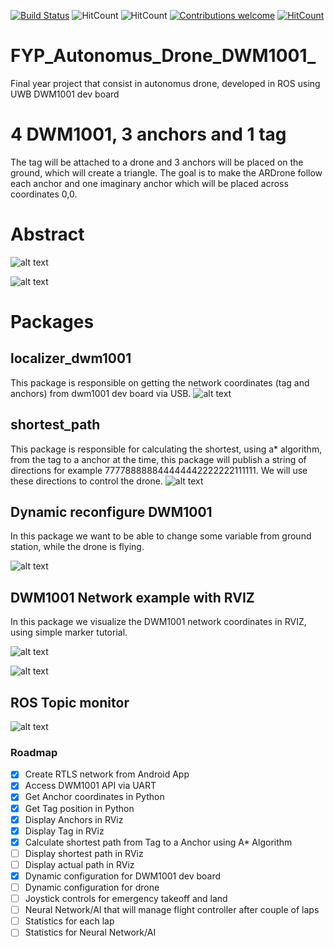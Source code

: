 [![Build Status](http://90.211.148.158:8080/buildStatus/icon?job=testing)](http://94.2.115.49:8080/job/testing/)
![HitCount](https://img.shields.io/badge/ROS%20version-kinetic-blue.svg)
![HitCount](https://img.shields.io/badge/Supported%20OS-Ubuntu%2016.04-orange.svg)
[![Contributions welcome](https://img.shields.io/badge/contributions-welcome-brightgreen.svg?style=flat)](https://github.com/dwyl/esta/issues)
[![HitCount](http://hits.dwyl.io/20chix/https://github.com/20chix/FYP_Autonomus_Drone_DWM1001.svg)](http://hits.dwyl.io/20chix/https://github.com/20chix/FYP_Autonomus_Drone_DWM1001)

# FYP_Autonomus_Drone_DWM1001_ 

Final year project that consist in autonomus drone, developed in ROS using UWB DWM1001 dev board

# 4 DWM1001, 3 anchors and 1 tag
 The tag will be attached to a drone and  3 anchors will be placed on the ground, which will create a triangle.
 The goal is to make the ARDrone follow each anchor and one imaginary anchor which will be placed across coordinates 0,0.

# Abstract 
![alt text](https://github.com/20chix/FYP_Autonomus_Drone_DWM1001/blob/master/resources/FYP_Diagram.png?raw=true)

![alt text](https://github.com/20chix/FYP_Autonomus_Drone_DWM1001/blob/master/resources/decawave-dwm1001-dev-large.jpg?raw=true)

# Packages
## localizer_dwm1001
This package is responsible on getting the network coordinates (tag and anchors) from dwm1001 dev board via USB.
![alt text](https://github.com/20chix/FYP_Autonomus_Drone_DWM1001/blob/master/resources/FYP_Diagram_dev_board.png?raw=true)

## shortest_path 
This package is responsible for calculating the shortest, using a* algorithm, from the tag to a anchor at the time, this package will publish a string of directions for example 777788888844444442222222111111. We will use these directions to control the drone.
![alt text](https://github.com/20chix/FYP_Autonomus_Drone_DWM1001/blob/master/resources/Shortest_Path.png?raw=true)

## Dynamic reconfigure DWM1001
In this package we want to be able to change some variable from ground station, while the drone is flying.

![alt text](https://github.com/20chix/FYP_Autonomus_Drone_DWM1001/blob/master/resources/dynamic_config.png?raw=true)

## DWM1001 Network example with RVIZ
In this package we visualize the DWM1001 network coordinates in RVIZ, using simple marker tutorial. 

![alt text](https://github.com/20chix/FYP_Autonomus_Drone_DWM1001/blob/master/resources/DWM1001_Network.png?raw=true)

![alt text](https://github.com/20chix/FYP_Autonomus_Drone_DWM1001/blob/master/resources/Screenshot%20from%202018-10-07%2013-31-00.png?raw=true)


## ROS Topic monitor
![alt text](https://github.com/20chix/FYP_Autonomus_Drone_DWM1001/blob/master/resources/Screenshot%20from%202018-10-07%2014-02-37.png?raw=true)




### Roadmap
- [x] Create RTLS network from Android App
- [x] Access DWM1001 API via UART
- [x] Get Anchor coordinates in Python
- [x] Get Tag position in Python
- [x] Display Anchors in RViz
- [x] Display Tag in RViz
- [x] Calculate shortest path from Tag to a Anchor using A* Algorithm
- [ ] Display shortest path in RViz
- [ ] Display actual path in RViz
- [x] Dynamic configuration for DWM1001 dev board
- [ ] Dynamic configuration for drone
- [ ] Joystick controls for emergency takeoff and land
- [ ] Neural Network/AI that will manage flight controller after couple of laps
- [ ] Statistics for each lap
- [ ] Statistics for Neural Network/AI
